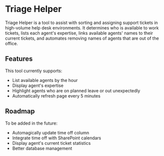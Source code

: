 # Triage Helper

Triage Helper is a tool to assist with sorting and assigning support tickets in high-volume help desk environments. It determines who is available to work tickets, lists each agent's expertise, links available agents' names to their current tickets, and automates removing names of agents that are out of the office.

## Features

This tool currently supports:

* List available agents by the hour
* Display agent's expertise
* Highlight agents who are on planned leave or out unexpectedly
* Automatically refresh page every 5 minutes

## Roadmap

To be added in the future:

* Automagically update time off column
* Integrate time off with SharePoint calendars
* Display agent's current ticket statistics
* Better database management
